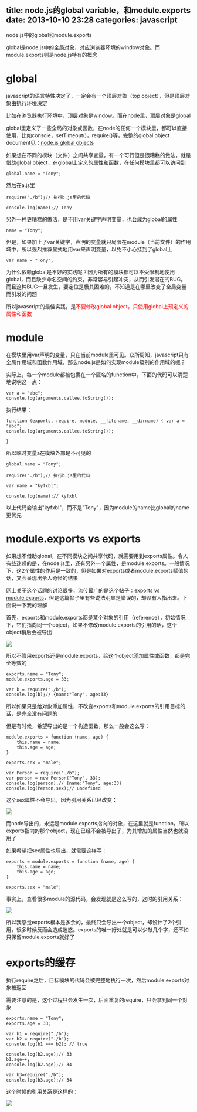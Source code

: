 title: node.js的global variable，和module.exports
date: 2013-10-10 23:28
categories: javascript 
---
node.js中的global和module.exports
<!--more-->

global是node.js中的全局对象，对应浏览器环境的window对象。而module.exports则是node.js特有的概念

# global

javascript的语言特性决定了，一定会有一个顶层对象（top object），但是顶层对象由执行环境决定

比如在浏览器执行环境中，顶层对象是window。而在node里，顶层对象是global

global里定义了一些全局的对象或函数，在node的任何一个模块里，都可以直接使用，比如console，setTimeout()，require()等，完整的global object document见：[node.js global objects](http://nodejs.org/api/globals.html)

如果想在不同的模块（文件）之间共享变量，有一个可行但是很糟糕的做法，就是借助global object，在global上定义的属性和函数，在任何模块里都可以访问到

```
global.name = "Tony";
```

然后在a.js里

```
require("./b");// 执行b.js里的代码

console.log(name);// Tony
```

另外一种更糟糕的做法，是不用var关键字声明变量，也会成为global的属性

```
name = "Tony";
```

但是，如果加上了var关键字，声明的变量就只局限在module（当前文件）的作用域中，所以强烈推荐显式地用var来声明变量，以免不小心挂到了global上

```
var name = "Tony";
```

为什么依赖global是不好的实践呢？因为所有的模块都可以不受限制地使用global，而且缺少命名空间的约束，非常容易引起冲突，从而引发潜在的BUG。而且这种BUG一旦发生，要定位是极其困难的，不知道是在哪里改变了全局变量而引发的问题

所以javascript的最佳实践，是<span style="color:#ff0000">不要修改global object，只使用global上预定义的属性和函数</span>

# module

在模块里用var声明的变量，只在当前module里可见。众所周知，javascript只有全局作用域和函数作用域，那么node.js是如何实现module级别的作用域的呢？

实际上，每一个module都被包裹在一个匿名的function中，下面的代码可以清楚地说明这一点：
```
var a = "abc";
console.log(arguments.callee.toString());
```

执行结果：
```
function (exports, require, module, __filename, __dirname) { var a = "abc";
console.log(arguments.callee.toString());

}
```

所以临时变量a在模块外部是不可见的

```
global.name = "Tony";
```
```
require("./b");// 执行b.js里的代码

var name = "kyfxbl";

console.log(name);// kyfxbl
```

以上代码会输出"kyfxbl"，而不是"Tony"，因为module的name比global的name更优先

# module.exports vs exports

如果想不借助global，在不同模块之间共享代码，就需要用到exports属性。令人有些迷惑的是，在node.js里，还有另外一个属性，是module.exports。一般情况下，这2个属性的作用是一致的，但是如果对exports或者module.exports赋值的话，又会呈现出令人奇怪的结果

网上关于这个话题的讨论很多，流传最广的是这个帖子：[exports vs module.exports](http://www.hacksparrow.com/node-js-exports-vs-module-exports.html)，但是这篇帖子里有些说法明显是错误的，却没有人指出来。下面说一下我的理解

首先，exports和module.exports都是某个对象的引用（reference），初始情况下，它们指向同一个object，如果不修改module.exports的引用的话，这个object稍后会被导出

![](http://img.blog.csdn.net/20131010224155750?watermark/2/text/aHR0cDovL2Jsb2cuY3Nkbi5uZXQva3lmeGJs/font/5a6L5L2T/fontsize/400/fill/I0JBQkFCMA==/dissolve/70/gravity/SouthEast)

所以不管用exports还是module.exports，给这个object添加属性或函数，都是完全等效的

```
exports.name = "Tony";
module.exports.age = 33;
```

```
var b = require("./b");
console.log(b);// {name:"Tony", age:33}
```

所以如果只是给对象添加属性，不改变exports和module.exports的引用目标的话，是完全没有问题的

但是有时候，希望导出的是一个构造函数，那么一般会这么写：

```
module.exports = function (name, age) {
    this.name = name;
    this.age = age;
}

exports.sex = "male";
```

```
var Person = require("./b");
var person = new Person("Tony", 33);
console.log(person);// {name:"Tony", age:33}
console.log(Person.sex);// undefined
```
这个sex属性不会导出，因为引用关系已经改变：

![](http://img.blog.csdn.net/20131010230949562?watermark/2/text/aHR0cDovL2Jsb2cuY3Nkbi5uZXQva3lmeGJs/font/5a6L5L2T/fontsize/400/fill/I0JBQkFCMA==/dissolve/70/gravity/SouthEast)

而node导出的，永远是module.exports指向的对象，在这里就是function。所以exports指向的那个object，现在已经不会被导出了，为其增加的属性当然也就没用了

如果希望把sex属性也导出，就需要这样写：

```
exports = module.exports = function (name, age) {
    this.name = name;
    this.age = age;
}

exports.sex = "male";
```
事实上，查看很多module的源代码，会发现就是这么写的，这时的引用关系：

![](http://img.blog.csdn.net/20131010231244734?watermark/2/text/aHR0cDovL2Jsb2cuY3Nkbi5uZXQva3lmeGJs/font/5a6L5L2T/fontsize/400/fill/I0JBQkFCMA==/dissolve/70/gravity/SouthEast)

所以我感觉exports根本是多余的，最终只会导出一个object，却设计了2个引用，很多时候反而会造成迷惑。exports的唯一好处就是可以少敲几个字，还不如只保留module.exports就好了

# exports的缓存

执行require之后，目标模块的代码会被完整地执行一次，然后module.exports对象被返回

需要注意的是，这个过程只会发生一次，后面重复的require，只会拿到同一个对象

```
exports.name = "Tony";
exports.age = 33;
```

```
var b1 = require("./b");
var b2 = require("./b");
console.log(b1 === b2); // true

console.log(b2.age);// 33
b1.age++;
console.log(b2.age);// 34

var b3=require("./b");
console.log(b3.age);// 34
```

这个时候的引用关系是这样的：

![](http://img.blog.csdn.net/20131010232057359?watermark/2/text/aHR0cDovL2Jsb2cuY3Nkbi5uZXQva3lmeGJs/font/5a6L5L2T/fontsize/400/fill/I0JBQkFCMA==/dissolve/70/gravity/SouthEast)